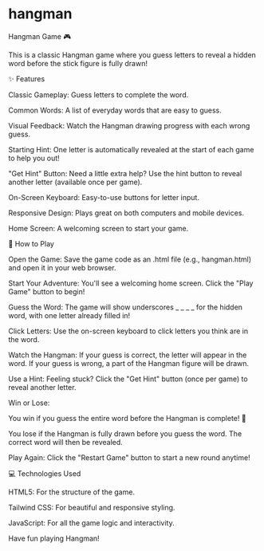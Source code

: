 # hangman
Hangman Game 🎮

This is a classic Hangman game where you guess letters to reveal a hidden word before the stick figure is fully drawn!

✨ Features

Classic Gameplay: Guess letters to complete the word.

Common Words: A list of everyday words that are easy to guess.

Visual Feedback: Watch the Hangman drawing progress with each wrong guess.

Starting Hint: One letter is automatically revealed at the start of each game to help you out!

"Get Hint" Button: Need a little extra help? Use the hint button to reveal another letter (available once per game).

On-Screen Keyboard: Easy-to-use buttons for letter input.

Responsive Design: Plays great on both computers and mobile devices.

Home Screen: A welcoming screen to start your game.

🚀 How to Play

Open the Game: Save the game code as an .html file (e.g., hangman.html) and open it in your web browser.

Start Your Adventure: You'll see a welcoming home screen. Click the "Play Game" button to begin!

Guess the Word: The game will show underscores _ _ _ _ for the hidden word, with one letter already filled in!

Click Letters: Use the on-screen keyboard to click letters you think are in the word.

Watch the Hangman: If your guess is correct, the letter will appear in the word. If your guess is wrong, a part of the Hangman figure will be drawn.

Use a Hint: Feeling stuck? Click the "Get Hint" button (once per game) to reveal another letter.

Win or Lose:

You win if you guess the entire word before the Hangman is complete! 🎉

You lose if the Hangman is fully drawn before you guess the word. The correct word will then be revealed.

Play Again: Click the "Restart Game" button to start a new round anytime!

💻 Technologies Used

HTML5: For the structure of the game.

Tailwind CSS: For beautiful and responsive styling.

JavaScript: For all the game logic and interactivity.

Have fun playing Hangman!
